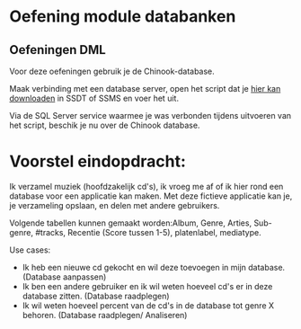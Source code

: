 # Oefening module databanken

## Oefeningen DML

Voor deze oefeningen gebruik je de Chinook-database.

Maak verbinding met een database server, open het script dat je [hier kan downloaden](https://raw.githubusercontent.com/lerocha/chinook-database/master/ChinookDatabase/DataSources/Chinook_SqlServer.sql) in SSDT of SSMS en voer het uit.

Via de SQL Server service waarmee je was verbonden tijdens uitvoeren van het script, beschik je nu over de Chinook database.

# Voorstel eindopdracht:

Ik verzamel muziek (hoofdzakelijk cd's), ik vroeg me af of ik hier rond een database voor een applicatie kan maken. Met deze fictieve applicatie kan je, je verzameling opslaan, en delen met andere gebruikers.

Volgende tabellen kunnen gemaakt worden:Album, Genre, Arties, Sub-genre, #tracks, Recentie (Score tussen 1-5), platenlabel, mediatype.

Use cases:
 - Ik heb een nieuwe cd gekocht en wil deze toevoegen in mijn database. (Database aanpassen)
 - Ik ben een andere gebruiker en ik wil weten hoeveel cd's er in deze database zitten. (Database raadplegen)
 - Ik wil weten hoeveel percent van de cd's in de database tot genre X behoren. (Database raadplegen/ Analiseren)
